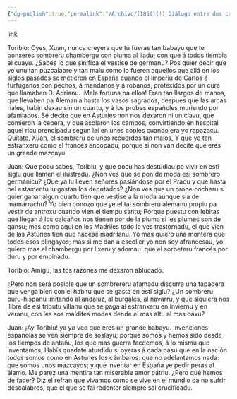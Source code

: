 ```yaml
---
{"dg-publish":true,"permalink":"/Archivo/(1859)(!) Diálogo entre dos cocheros/","tags":["#Siglo_19","a1859","central","escrito","Madrid","teatro"]}
---
```


[link](https://cosescelebres.blogspot.com/2024/01/anu-1859-dialogu-ente-dos-cocheros-de-j.html)

Toribio: Oyes, Xuan, nunca creyera
que tú fueras tan babayu
que te ponxeres sombreru
chambergu con pluma al lladu;
con que á todos tiembla el cuayu.
¿Sabes lo que sinifica
el vestise de germanu?
Pos quier decir que ye unu
tan puzcalabre y tan malu
como lo fueren aquellos
que allá en los siglos pasados
se metieren en España
cuando el imperiu de Cárlos
á furfuganos con pechos,
á mandanos y á robanos,
protexidos por un cura
que llamaben D. Adrianu.
¡Mala fortuna pa ellos!
Eran tan llargos de manos,
que llevaben pa Alemania
hasta los vasos sagrados,
despues que las arcas riales,
habin dexau sin un cuartu,
y á los probes españoles
muriendo por afamiados.
Sé decite que en Asturies
non nos dexaron ni un clavu,
que comieron la cebera,
y que asolaron los campos,
convirtiendo en hespital
aquel ricu prencipadu
segun leí en unes coples
cuando era yo rapazacu.
Quítate, Xuan, el sombreru
de unos recuerdos tan malos,
Y que ye tan estranxeru
como el francés encopadu;
porque si non van decite
que eres un grande mazcayu.

Juan: Que pocu sabes, Toribiu,
y que pocu has destudiau
pa vivir en esti siglu
que llamen el ilustradu.
¿Non ves que se pon de moda
esi sombrero germánicu?
¿Que ya lu lleven señores
pasiándose por el Pradu
y que hasta nel estamentu
lu gastan los deputados?
¿Non ves que un probe cocheru
si quier ganar algun cuartu
tien que vestise a la moda
aunque sia de mamarrachu?
Yo bien conozo que ye
el tal sombreru alemanu
propiu pa vestir de antroxu
cuando vien el tiempu santu;
Porque puestu con lebitas
que llegan á los calcaños
nos tienen por de la pluma
si les plumes son de gansu;
mas como aquí en los Madriles
todo lo ves trastornadu,
el que vien de las Asturies
tien que hacese madrilanu.
Yo mas quiero una montera
que todos esos plingayos;
mas si me dan á escoller
yo non soy afrancesau,
yo quiero mas el chambergu
por lixeru y adomau.
que el sorbeteru francés
por duru y por empinadu.

Toribio: Amigu, las tos razones 
me dexaron ablucado.

¿Pero non será posible
que un sombrereru afamadu
discurra una tapadera
que venga bien con el habitu
que se gasta en esti siglu?
¿Un sombreru puru-hispanu
imitando al andaluz,
al burgalés, al navarru,
y que siquiera nos llibre
de esi tributu villanu
que se paga al estranxeru
en inviernu y en veranu,
con les sos maldites modes
dende el mas altu al mas baxu?

Juan: ¡Ay Toribiu! ya yo veo
que eres un grande babayu.
Invenciones españolas
se ven siempre de soslayu;
porque somos y hemos sido
desde los tiempos de antañu,
los que mas guerra facdemos,
á lo mismu que inventamos,
Habís quedate aturdidu
si oyeras á cada pasu
que en la nación todos somos
como en Asturies los cámbaros:
que no adelantamos nada:
que somos unos mazcayos;
y que inventar en España
ye pedir peras al álamo.
Me parez una mentira
tan miserable amor pátriu.
¿Pero qué hemos de facer?
Diz el refran que vivamos
como se vive en el mundio
pa no sufrir descalabros,
que el que se fai redentor
siempre sal crucificadu.